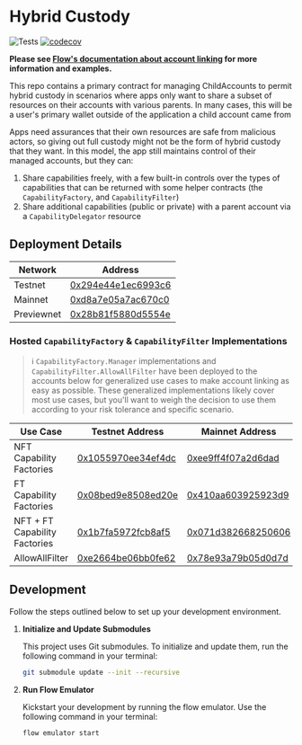 # Hybrid Custody

![Tests](https://github.com/onflow/hybrid-custody/actions/workflows/integration-tests.yml/badge.svg)
[![codecov](https://codecov.io/gh/onflow/hybrid-custody/branch/main/graph/badge.svg?token=5GWD5NHEKF)](https://codecov.io/gh/onflow/hybrid-custody)

**Please see [Flow's documentation about account
linking](https://developers.flow.com/concepts/hybrid-custody/guides/linking-accounts) for more information and
examples.**

This repo contains a primary contract for managing ChildAccounts to permit hybrid custody in scenarios where apps only
want to share a subset of resources on their accounts with various parents. In many cases, this will be a user's primary
wallet outside of the application a child account came from

Apps need assurances that their own resources are safe from malicious actors, so giving out full custody might not be
the form of hybrid custody that they want. In this model, the app still maintains control of their managed accounts, but
they can:

1. Share capabilities freely, with a few built-in controls over the types of capabilities that can be returned with some
   helper contracts (the `CapabilityFactory`, and `CapabilityFilter`)
1. Share additional capabilities (public or private) with a parent account via a `CapabilityDelegator` resource

## Deployment Details

| Network    | Address                                                                              |
| ---------- | ------------------------------------------------------------------------------------ |
| Testnet    | [0x294e44e1ec6993c6](https://testnet.contractbrowser.com/account/0x294e44e1ec6993c6) |
| Mainnet    | [0xd8a7e05a7ac670c0](https://contractbrowser.com/account/0xd8a7e05a7ac670c0)         |
| Previewnet | [0x28b81f5880d5554e](https://previewnet.flowdiver.io/account/28b81f5880d5554e)    |

### Hosted `CapabilityFactory` & `CapabilityFilter` Implementations

> :information_source: `CapabilityFactory.Manager` implementations and `CapabilityFilter.AllowAllFilter` have been
> deployed to the accounts below for generalized use cases to make account linking as easy as possible. These
> generalized implementations likely cover most use cases, but you'll want to weigh the decision to use them according
> to your risk tolerance and specific scenario.

| Use Case | Testnet Address | Mainnet Address | Previewnet Address |
| -------- | --------------- | --------------- | ------------------ |
| NFT Capability Factories       | [0x1055970ee34ef4dc](https://f.dnz.dev/0x1055970ee34ef4dc/storage/CapabilityFactory_0x294e44e1ec6993c6) | [0xee9ff4f07a2d6dad](https://f.dnz.dev/0xee9ff4f07a2d6dad/storage/CapabilityFactory_0xd8a7e05a7ac670c0) | [0x80340a153332a5fc](https://f.dnz.dev/0x80340a153332a5fc/raw/storage/CapabilityFactory_0x28b81f5880d5554e) |
| FT Capability Factories        | [0x08bed9e8508ed20e](https://f.dnz.dev/0x08bed9e8508ed20e/storage/CapabilityFactory_0x294e44e1ec6993c6) | [0x410aa603925923d9](https://f.dnz.dev/0x410aa603925923d9/storage/CapabilityFactory_0xd8a7e05a7ac670c0) | [0x7207d6fbbbccaf42](https://f.dnz.dev/0x7207d6fbbbccaf42/raw/storage/CapabilityFactory_0x28b81f5880d5554e)
| NFT + FT Capability Factories  | [0x1b7fa5972fcb8af5](https://f.dnz.dev/0x1b7fa5972fcb8af5/storage/CapabilityFactory_0x294e44e1ec6993c6) | [0x071d382668250606](https://f.dnz.dev/0x071d382668250606/storage/CapabilityFactory_0xd8a7e05a7ac670c0) | [0x96606f26aa36af9d](https://f.dnz.dev/0x96606f26aa36af9d/raw/storage/CapabilityFactory_0x28b81f5880d5554e) |
| AllowAllFilter                 | [0xe2664be06bb0fe62](https://f.dnz.dev/0xe2664be06bb0fe62/storage/CapabilityFilter_0x294e44e1ec6993c6) | [0x78e93a79b05d0d7d](https://f.dnz.dev/0x78e93a79b05d0d7d/storage/CapabilityFilter_0xd8a7e05a7ac670c0)  | [0x6453b3c822c8a523](https://f.dnz.dev/0x6453b3c822c8a523/raw/storage/CapabilityFilter_0x28b81f5880d5554e) |

## Development

Follow the steps outlined below to set up your development environment.

1. **Initialize and Update Submodules**

   This project uses Git submodules. To initialize and update them, run the following command in your terminal:

   ```bash
   git submodule update --init --recursive
   ```

2. **Run Flow Emulator**

   Kickstart your development by running the flow emulator. Use the following command in your terminal:

   ```bash
   flow emulator start
   ```

